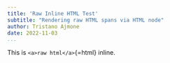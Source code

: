 ```yaml
---
title: 'Raw Inline HTML Test'
subtitle: "Rendering raw HTML spans via HTML node"
author: Tristano Ajmone
date: 2022-11-03
...
```


This is `<a>raw html</a>`{=html} inline.

